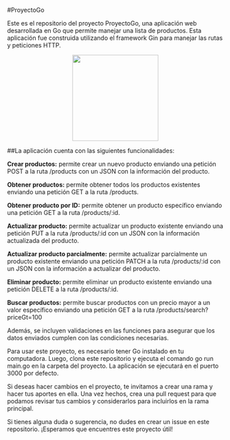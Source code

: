 #ProyectoGo

Este es el repositorio del proyecto ProyectoGo, una aplicación web desarrollada en Go que permite manejar una lista de productos. Esta aplicación fue construida utilizando el framework Gin para manejar las rutas y peticiones HTTP.

<p align="center">
  <img src="PicProfile.png" width="200px">
</p>

##La aplicación cuenta con las siguientes funcionalidades:

**Crear productos:** permite crear un nuevo producto enviando una petición POST a la ruta /products con un JSON con la información del producto.

**Obtener productos:** permite obtener todos los productos existentes enviando una petición GET a la ruta /products.

**Obtener producto por ID:** permite obtener un producto específico enviando una petición GET a la ruta /products/:id.

**Actualizar producto:** permite actualizar un producto existente enviando una petición PUT a la ruta /products/:id con un JSON con la información actualizada del producto.

**Actualizar producto parcialmente:** permite actualizar parcialmente un producto existente enviando una petición PATCH a la ruta /products/:id con un JSON con la información a actualizar del producto.

**Eliminar producto:** permite eliminar un producto existente enviando una petición DELETE a la ruta /products/:id.

**Buscar productos:** permite buscar productos con un precio mayor a un valor específico enviando una petición GET a la ruta /products/search?priceGt=100

Además, se incluyen validaciones en las funciones para asegurar que los datos enviados cumplen con las condiciones necesarias.

Para usar este proyecto, es necesario tener Go instalado en tu computadora. Luego, clona este repositorio y ejecuta el comando go run main.go en la carpeta del proyecto. La aplicación se ejecutará en el puerto 3000 por defecto.

Si deseas hacer cambios en el proyecto, te invitamos a crear una rama y hacer tus aportes en ella. Una vez hechos, crea una pull request para que podamos revisar tus cambios y considerarlos para incluirlos en la rama principal.

Si tienes alguna duda o sugerencia, no dudes en crear un issue en este repositorio. ¡Esperamos que encuentres este proyecto útil!